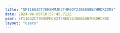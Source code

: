 ```yaml
---
title: "SP116GZCT7KHSMMJK2T4R6QY2J06EG0B7HRDRCXRS"
date: 2024-06-05T10:57:45.712Z
user: SP116GZCT7KHSMMJK2T4R6QY2J06EG0B7HRDRCXRS
layout: "users"
---
```

    